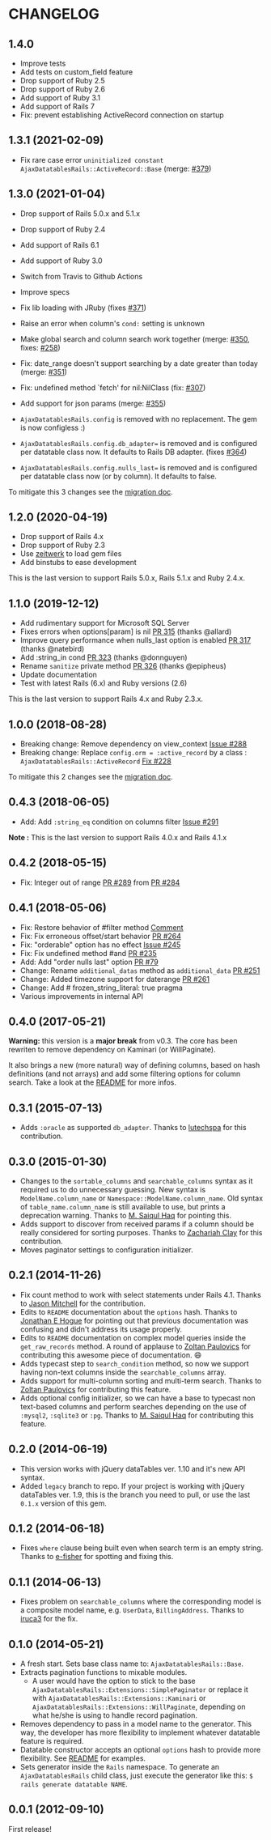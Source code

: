 # CHANGELOG

## 1.4.0

* Improve tests
* Add tests on custom_field feature
* Drop support of Ruby 2.5
* Drop support of Ruby 2.6
* Add support of Ruby 3.1
* Add support of Rails 7
* Fix: prevent establishing ActiveRecord connection on startup

## 1.3.1 (2021-02-09)

* Fix rare case error `uninitialized constant AjaxDatatablesRails::ActiveRecord::Base` (merge: [#379](https://github.com/jbox-web/ajax-datatables-rails/pull/379))

## 1.3.0 (2021-01-04)

* Drop support of Rails 5.0.x and 5.1.x
* Drop support of Ruby 2.4
* Add support of Rails 6.1
* Add support of Ruby 3.0
* Switch from Travis to Github Actions
* Improve specs
* Fix lib loading with JRuby (fixes [#371](https://github.com/jbox-web/ajax-datatables-rails/issues/371))
* Raise an error when column's `cond:` setting is unknown
* Make global search and column search work together (merge: [#350](https://github.com/jbox-web/ajax-datatables-rails/pull/350), fixes: [#258](https://github.com/jbox-web/ajax-datatables-rails/issues/258))
* Fix: date_range doesn't support searching by a date greater than today (merge: [#351](https://github.com/jbox-web/ajax-datatables-rails/pull/351))
* Fix: undefined method `fetch' for nil:NilClass (fix: [#307](https://github.com/jbox-web/ajax-datatables-rails/issues/307))
* Add support for json params (merge: [#355](https://github.com/jbox-web/ajax-datatables-rails/pull/355))

* `AjaxDatatablesRails.config` is removed with no replacement. The gem is now configless :)
* `AjaxDatatablesRails.config.db_adapter=` is removed and is configured per datatable class now. It defaults to Rails DB adapter. (fixes [#364](https://github.com/jbox-web/ajax-datatables-rails/issues/364))
* `AjaxDatatablesRails.config.nulls_last=` is removed and is configured per datatable class now (or by column). It defaults to false.

To mitigate this 3 changes see the [migration doc](/doc/migrate.md).

## 1.2.0 (2020-04-19)

* Drop support of Rails 4.x
* Drop support of Ruby 2.3
* Use [zeitwerk](https://github.com/fxn/zeitwerk) to load gem files
* Add binstubs to ease development

This is the last version to support Rails 5.0.x, Rails 5.1.x and Ruby 2.4.x.

## 1.1.0 (2019-12-12)

* Add rudimentary support for Microsoft SQL Server
* Fixes errors when options[param] is nil [PR 315](https://github.com/jbox-web/ajax-datatables-rails/pull/315) (thanks @allard)
* Improve query performance when nulls_last option is enabled [PR 317](https://github.com/jbox-web/ajax-datatables-rails/pull/317) (thanks @natebird)
* Add :string_in cond [PR 323](https://github.com/jbox-web/ajax-datatables-rails/pull/323) (thanks @donnguyen)
* Rename `sanitize` private method [PR 326](https://github.com/jbox-web/ajax-datatables-rails/pull/326) (thanks @epipheus)
* Update documentation
* Test with latest Rails (6.x) and Ruby versions (2.6)

This is the last version to support Rails 4.x and Ruby 2.3.x.

## 1.0.0 (2018-08-28)

* Breaking change: Remove dependency on view_context [Issue #288](https://github.com/jbox-web/ajax-datatables-rails/issues/288)
* Breaking change: Replace `config.orm = :active_record` by a class : `AjaxDatatablesRails::ActiveRecord` [Fix #228](https://github.com/jbox-web/ajax-datatables-rails/issues/228)

To mitigate this 2 changes see the [migration doc](/doc/migrate.md).

## 0.4.3 (2018-06-05)

* Add: Add `:string_eq` condition on columns filter [Issue #291](https://github.com/jbox-web/ajax-datatables-rails/issues/291)

**Note :** This is the last version to support Rails 4.0.x and Rails 4.1.x

## 0.4.2 (2018-05-15)

* Fix: Integer out of range [PR #289](https://github.com/jbox-web/ajax-datatables-rails/pull/289) from [PR #284](https://github.com/jbox-web/ajax-datatables-rails/pull/284)

## 0.4.1 (2018-05-06)

* Fix: Restore behavior of #filter method [Comment](https://github.com/jbox-web/ajax-datatables-rails/commit/07795fd26849ff1b3b567f4ce967f722907a45be#comments)
* Fix: Fix erroneous offset/start behavior [PR #264](https://github.com/jbox-web/ajax-datatables-rails/pull/264)
* Fix: "orderable" option has no effect [Issue #245](https://github.com/jbox-web/ajax-datatables-rails/issues/245)
* Fix: Fix undefined method #and [PR #235](https://github.com/jbox-web/ajax-datatables-rails/pull/235)
* Add: Add "order nulls last" option [PR #79](https://github.com/jbox-web/ajax-datatables-rails/pull/279)
* Change: Rename `additional_datas` method as `additional_data` [PR #251](https://github.com/jbox-web/ajax-datatables-rails/pull/251)
* Change: Added timezone support for daterange [PR #261](https://github.com/jbox-web/ajax-datatables-rails/pull/261)
* Change: Add # frozen_string_literal: true pragma
* Various improvements in internal API

## 0.4.0 (2017-05-21)

**Warning:** this version is a **major break** from v0.3. The core has been rewriten to remove dependency on Kaminari (or WillPaginate).

It also brings a new (more natural) way of defining columns, based on hash definitions (and not arrays) and add some filtering options for column search. Take a look at the [README](https://github.com/jbox-web/ajax-datatables-rails#customize-the-generated-datatables-class) for more infos.

## 0.3.1 (2015-07-13)
* Adds `:oracle` as supported `db_adapter`. Thanks to [lutechspa](https://github.com/lutechspa) for this contribution.

## 0.3.0 (2015-01-30)
* Changes to the `sortable_columns` and `searchable_columns` syntax as it
  required us to do unnecessary guessing. New syntax is `ModelName.column_name`
  or `Namespace::ModelName.column_name`. Old syntax of `table_name.column_name`
  is still available to use, but prints a deprecation warning. Thanks to
  [M. Saiqul Haq](https://github.com/saiqulhaq) for pointing this.
* Adds support to discover from received params if a column should be really
  considered for sorting purposes. Thanks to [Zachariah Clay](https://github.com/mebezac)
  for this contribution.
* Moves paginator settings to configuration initializer.

## 0.2.1 (2014-11-26)
* Fix count method to work with select statements under Rails 4.1. Thanks to
[Jason Mitchell](https://github.com/mitchej123) for the contribution.
* Edits to `README` documentation about the `options` hash. Thanks to
[Jonathan E Hogue](https://github.com/hoguej) for pointing out that previous
documentation was confusing and didn't address its usage properly.
* Edits to `README` documentation on complex model queries inside the
`get_raw_records` method. A round of applause to [Zoltan Paulovics](https://github.com/zpaulovics)
for contributing this awesome piece of documentation. :smile:
* Adds typecast step to `search_condition` method, so now we support having
non-text columns inside the `searchable_columns` array.
* Adds support for multi-column sorting and multi-term search. Thanks to
[Zoltan Paulovics](https://github.com/zpaulovics) for contributing this feature.
* Adds optional config initializer, so we can have a base to typecast non
text-based columns and perform searches depending on the use of `:mysql2`,
`:sqlite3` or `:pg`. Thanks to [M. Saiqul Haq](https://github.com/saiqulhaq)
for contributing this feature.

## 0.2.0 (2014-06-19)
* This version works with jQuery dataTables ver. 1.10 and it's new API syntax.
* Added `legacy` branch to repo. If your project is working with jQuery
  dataTables ver. 1.9, this is the branch you need to pull, or use the last
  `0.1.x` version of this gem.

## 0.1.2 (2014-06-18)
* Fixes `where` clause being built even when search term is an empty string.
  Thanks to [e-fisher](https://github.com/e-fisher) for spotting and fixing this.

## 0.1.1 (2014-06-13)
* Fixes problem on `searchable_columns` where the corresponding model is
a composite model name, e.g. `UserData`, `BillingAddress`.
Thanks to [iruca3](https://github.com/iruca3) for the fix.

## 0.1.0 (2014-05-21)
* A fresh start. Sets base class name to: `AjaxDatatablesRails::Base`.
* Extracts pagination functions to mixable modules.
  * A user would have the option to stick to the base
    `AjaxDatatablesRails::Extensions::SimplePaginator` or replace it with
    `AjaxDatatablesRails::Extensions::Kaminari` or
    `AjaxDatatablesRails::Extensions::WillPaginate`, depending on what he/she
    is using to handle record pagination.
* Removes dependency to pass in a model name to the generator. This way,
  the developer has more flexibility to implement whatever datatable feature is
  required.
* Datatable constructor accepts an optional `options` hash to provide
  more flexibility.
  See [README](https://github.com/antillas21/ajax-datatables-rails/blob/master/README.mds#options)
  for examples.
* Sets generator inside the `Rails` namespace. To generate an
  `AjaxDatatablesRails` child class, just execute the
  generator like this: `$ rails generate datatable NAME`.

## 0.0.1 (2012-09-10)

First release!

